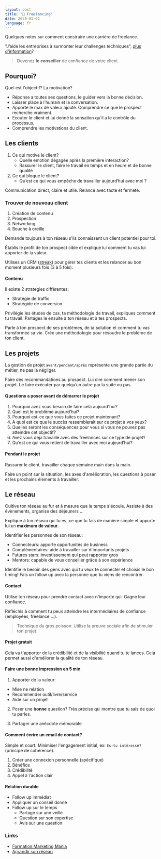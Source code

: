 ```yaml
---
layout: post
title: "🌟 Freelancing"
date: 2020-01-02
language: fr
---
```


Quelques notes sur comment construire une carrière de freelance.

"J’aide les entreprises à surmonter leur challenges techniques", [plus d'information](../_posts/2020-01-01-who-am-i.markdown)?

> Devenez **le conseiller** de confiance de votre client.

## Pourquoi?

Quel est l'objectif? La motivation?

- Réponse a toutes ses questions, le guider vers la bonne décision.
- Laisser place à l’humain et la conversation.
- Apporté le max de valeur ajouté. Comprendre ce que le prospect recherche vraiment.
- Ecouter le client et lui donné la sensation qu’il a le contrôle du processus.
- Comprendre les motivations du client.

## Les clients

1. Ce qui motive le client?
   - Quelle emotion dégagée après la première interaction?
   - Rassurer le client, faire le travail en temps et en heure et de bonne qualité
2. Ce qui bloque le client?
   - Qu’est ce qui vous empêche de travailler aujourd’hui avec moi ?

Communication direct, claire et utile. Relance avec tacte et fermeté.

### Trouver de nouveau client

1. Création de contenu
2. Prospection
3. Networking
4. Bouche à oreille

Demande toujours à ton réseau s'ils connaissent un client potentiel pour toi.

Établis le profil de ton prospect cible et explique lui comment tu vas lui apporter de la valeur.

Utilises un CRM ([streak](streak.com)) pour gérer tes clients et les relancer au bon moment plusieurs fois (3 à 5 fois).

#### Contenu

Il existe 2 strategies différentes:

- Stratégie de traffic
- Stratégide de conversion

Privilégie les études de cas, ta méthodologie de travail, expliques comment tu travail. Partages le ensuite à ton réseau et à tes prospects.

Parle à ton prospect de ses problèmes, de ta solution et comment tu vas transformée sa vie. Crée une méthodologie pour résoudre le problème de ton client.

## Les projets

La gestion de projet `avant/pendant/après` représente une grande partie du métier, ne pas la négliger.

Faire des recommandations au prospect. Lui dire comment mener son projet. Le faire exécuter par quelqu’un autre par la suite ou pas.

#### Questions a poser avant de démarrer le projet

1. Pourquoi avez vous besoin de faire cela aujourd'hui?
2. Quel est le problème aujourd'hui?
3. Pourquoi est-ce que vous faites ce projet maintenant?
4. A quoi est ce que le succès ressemblerait sur ce projet à vos yeux?
5. Quelles seront les conséquences pour vous si vous ne pouvez pas atteindre cet objectif?
6. Avez vous deja travaillé avec des freelances sur ce type de projet?
7. Qu’est ce qui vous retient de travailler avec moi aujourd’hui?

#### Pendant le projet

Rassurer le client, travailler chaque semaine main dans la main.

Faire un point sur la situation, les axes d'amélioration, les questions à poser et les prochains éléments à travailler.

## Le réseau

Cultive ton réseau au fur et à mesure que le temps s'écoule. Assiste à des évènements, organise des déjeuners ...

Explique à ton réseau qui tu es, ce que tu fais de manière simple et apporte lui un **maximum de valeur**.

Identifier les personnes de son réseau:

- Connecteurs: apporte opportunités de business
- Complémentaires: aide à travailler sur d'importants projets
- Futures stars: investissement qui peut rapporter gros
- Mentors: capable de vous conseiller grâce à son expérience

Identifie le besoin des gens avec qui tu veux te connecter et choisis le bon timing! Fais un follow up avec la personne que tu viens de rencontrer.

#### Contact

Utilise ton réseau pour prendre contact avec n'importe qui. Gagne leur confiance.

Réfléchis à comment tu peux atteindre les intermédiaires de confiance (employées, freelance ...).

> Technique du gros poisson: Utilise la preuve sociale afin de stimuler ton projet.

#### Projet gratuit

Cela va t'apporter de la crédibilité et de la visibilité quand tu te lances. Cela permet aussi d'améliorer la qualité de ton réseau.

#### Faire une bonne impression en 5 min

1. Apporter de la valeur:

- Mise ne relation
- Recommender outil/livre/service
- Aide sur un projet

2. Poser une **bonne** question? Très précise qui montre que tu sais de quoi tu parles.

3. Partager une anécdote mémorable

#### Comment écrire un email de contact?

Simple et court. Minimiser l'engagement initial, ex: `Es-tu intéressé?` (principe de cohérence).

1. Créer une connexion personnelle (spécifique)
2. Bénéfice
3. Crédibilité
4. Appel à l'action clair

#### Relation durable

- Follow up immédiat
- Appliquer un conseil donné
- Follow up sur le temps
  - Partage sur une veille
  - Question sur son expertise
  - Avis sur une question

### Links

- [Formation Marketing Mania](https://training.marketingmania.fr/)
- [Agrandir son réseau](https://www.nateliason.com/blog/second-degree-dinners)
